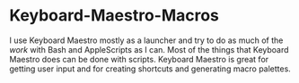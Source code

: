 Keyboard-Maestro-Macros
=======================

I use Keyboard Maestro mostly as a launcher and try to do as much of the *work* with Bash and AppleScripts as I can. Most of the things that Keyboard Maestro does can be done with scripts. Keyboard Maestro is great for getting user input and for creating shortcuts and generating macro palettes. 
